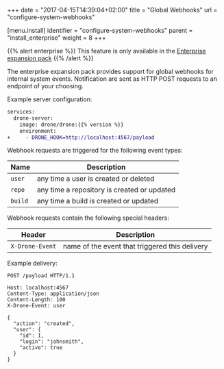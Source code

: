 +++
date = "2017-04-15T14:39:04+02:00"
title = "Global Webhooks"
url = "configure-system-webhooks"

[menu.install]
  identifier = "configure-system-webhooks"
  parent = "install_enterprise"
  weight = 8
+++

{{% alert enterprise %}}
This feature is only available in the [Enterprise expansion pack](https://drone.io/enterprise/)
{{% /alert %}}

The enterprise expansion pack provides support for global webhooks for internal system events. Notification are sent as HTTP POST requests to an endpoint of your choosing.

Example server configuration:

```diff
services:
  drone-server:
    image: drone/drone:{{% version %}}
    environment:
+     - DRONE_HOOK=http://localhost:4567/payload
```

Webhook requests are triggered for the following event types:

Name        | Description
------------|-------------
`user`      | any time a user is created or deleted
`repo`      | any time a repository is created or updated
`build`     | any time a build is created or updated

Webhook requests contain the following special headers:

Header          | Description
----------------|-------------
`X-Drone-Event` | name of the event that triggered this delivery

Example delivery:

```nohighlight
POST /payload HTTP/1.1

Host: localhost:4567
Content-Type: application/json
Content-Length: 100
X-Drone-Event: user

{
  "action": "created",
  "user": {
    "id": 1,
    "login": "johnsmith",
    "active": true
  }
}
```
